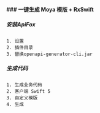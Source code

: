 #### ### 一键生成 Moya 模版 + RxSwift

##### 安装ApiFox
```
1. 设置
2. 插件目录
3. 替换openapi-generator-cli.jar
```

##### 生成代码
```
1. 生成业务代码
2. 客户端 Swift 5
3. 自定义模版
4. 生成
```

